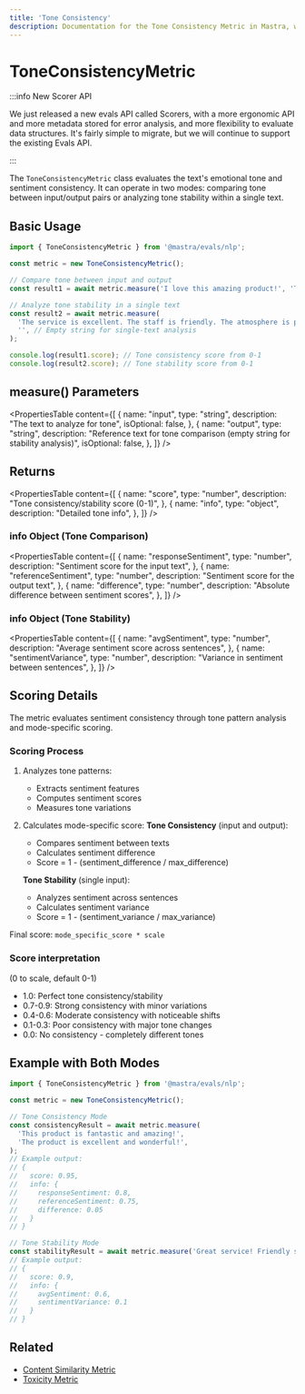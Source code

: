 ```yaml
---
title: 'Tone Consistency'
description: Documentation for the Tone Consistency Metric in Mastra, which evaluates emotional tone and sentiment consistency in text.
---
```


# ToneConsistencyMetric

:::info New Scorer API

We just released a new evals API called Scorers, with a more ergonomic API and more metadata stored for error analysis, and more flexibility to evaluate data structures. It's fairly simple to migrate, but we will continue to support the existing Evals API.

:::

The `ToneConsistencyMetric` class evaluates the text's emotional tone and sentiment consistency. It can operate in two modes: comparing tone between input/output pairs or analyzing tone stability within a single text.

## Basic Usage

```typescript
import { ToneConsistencyMetric } from '@mastra/evals/nlp';

const metric = new ToneConsistencyMetric();

// Compare tone between input and output
const result1 = await metric.measure('I love this amazing product!', 'This product is wonderful and fantastic!');

// Analyze tone stability in a single text
const result2 = await metric.measure(
  'The service is excellent. The staff is friendly. The atmosphere is perfect.',
  '', // Empty string for single-text analysis
);

console.log(result1.score); // Tone consistency score from 0-1
console.log(result2.score); // Tone stability score from 0-1
```

## measure() Parameters

<PropertiesTable
content={[
{
name: "input",
type: "string",
description: "The text to analyze for tone",
isOptional: false,
},
{
name: "output",
type: "string",
description:
"Reference text for tone comparison (empty string for stability analysis)",
isOptional: false,
},
]}
/>

## Returns

<PropertiesTable
content={[
{
name: "score",
type: "number",
description: "Tone consistency/stability score (0-1)",
},
{
name: "info",
type: "object",
description: "Detailed tone info",
},
]}
/>

### info Object (Tone Comparison)

<PropertiesTable
content={[
{
name: "responseSentiment",
type: "number",
description: "Sentiment score for the input text",
},
{
name: "referenceSentiment",
type: "number",
description: "Sentiment score for the output text",
},
{
name: "difference",
type: "number",
description: "Absolute difference between sentiment scores",
},
]}
/>

### info Object (Tone Stability)

<PropertiesTable
content={[
{
name: "avgSentiment",
type: "number",
description: "Average sentiment score across sentences",
},
{
name: "sentimentVariance",
type: "number",
description: "Variance in sentiment between sentences",
},
]}
/>

## Scoring Details

The metric evaluates sentiment consistency through tone pattern analysis and mode-specific scoring.

### Scoring Process

1. Analyzes tone patterns:
   - Extracts sentiment features
   - Computes sentiment scores
   - Measures tone variations

2. Calculates mode-specific score:
   **Tone Consistency** (input and output):
   - Compares sentiment between texts
   - Calculates sentiment difference
   - Score = 1 - (sentiment_difference / max_difference)

   **Tone Stability** (single input):
   - Analyzes sentiment across sentences
   - Calculates sentiment variance
   - Score = 1 - (sentiment_variance / max_variance)

Final score: `mode_specific_score * scale`

### Score interpretation

(0 to scale, default 0-1)

- 1.0: Perfect tone consistency/stability
- 0.7-0.9: Strong consistency with minor variations
- 0.4-0.6: Moderate consistency with noticeable shifts
- 0.1-0.3: Poor consistency with major tone changes
- 0.0: No consistency - completely different tones

## Example with Both Modes

```typescript
import { ToneConsistencyMetric } from '@mastra/evals/nlp';

const metric = new ToneConsistencyMetric();

// Tone Consistency Mode
const consistencyResult = await metric.measure(
  'This product is fantastic and amazing!',
  'The product is excellent and wonderful!',
);
// Example output:
// {
//   score: 0.95,
//   info: {
//     responseSentiment: 0.8,
//     referenceSentiment: 0.75,
//     difference: 0.05
//   }
// }

// Tone Stability Mode
const stabilityResult = await metric.measure('Great service! Friendly staff. Perfect atmosphere.', '');
// Example output:
// {
//   score: 0.9,
//   info: {
//     avgSentiment: 0.6,
//     sentimentVariance: 0.1
//   }
// }
```

## Related

- [Content Similarity Metric](./content-similarity)
- [Toxicity Metric](./toxicity)
